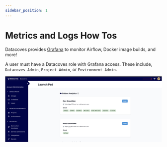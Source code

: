 ```yaml
---
sidebar_position: 1
---
```

# Metrics and Logs How Tos

Datacoves provides [Grafana](/reference/metrics-and-logs/grafana.md) to monitor Airflow, Docker image builds, and more! 

A user must have a Datacoves role with Grafana access. These include, `Datacoves Admin`, `Project Admin`, or `Environment Admin`. 

![Grafana Icon](assets/grafana-eye.jpg)
